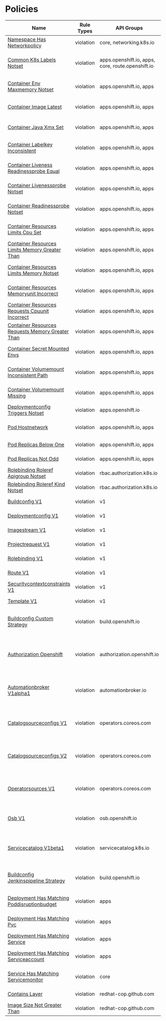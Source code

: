 # Policies

|Name|Rule Types|API Groups|Kinds|Description|
|---|---|---|---|---|
|[Namespace Has Networkpolicy](policy/combine/namespace-has-networkpolicy)|violation|core, networking.k8s.io|Namespace, NetworkPolicy|violation: Check if a Namespace has a networking.k8s.io/v1:NetworkPolicy|
|[Common K8s Labels Notset](policy/ocp/bestpractices/common-k8s-labels-notset)|violation|apps.openshift.io, apps, core, route.openshift.io|DeploymentConfig, DaemonSet, Deployment, StatefulSet, Service, Route|violation: Check if all workload related kinds contain labels as suggested by https://kubernetes.io/docs/concepts/overview/working-with-objects/common-labels|
|[Container Env Maxmemory Notset](policy/ocp/bestpractices/container-env-maxmemory-notset)|violation|apps.openshift.io, apps|DeploymentConfig, DaemonSet, Deployment, StatefulSet|violation: Check workload kinds have the CONTAINER_MAX_MEMORY env set using the downward api|
|[Container Image Latest](policy/ocp/bestpractices/container-image-latest)|violation|apps.openshift.io, apps|DeploymentConfig, DaemonSet, Deployment, StatefulSet|violation: Check workload kinds are not using the latest tag for their image|
|[Container Java Xmx Set](policy/ocp/bestpractices/container-java-xmx-set)|violation|apps.openshift.io, apps|DeploymentConfig, DaemonSet, Deployment, StatefulSet|violation: Check workload kinds do not set the Java Xmx option|
|[Container Labelkey Inconsistent](policy/ocp/bestpractices/container-labelkey-inconsistent)|violation|apps.openshift.io, apps|DeploymentConfig, DaemonSet, Deployment, StatefulSet|violation: Check workload kinds have consistent key names for their labels|
|[Container Liveness Readinessprobe Equal](policy/ocp/bestpractices/container-liveness-readinessprobe-equal)|violation|apps.openshift.io, apps|DeploymentConfig, DaemonSet, Deployment, StatefulSet|violation: Check workload kinds have not set their probes to be the same|
|[Container Livenessprobe Notset](policy/ocp/bestpractices/container-livenessprobe-notset)|violation|apps.openshift.io, apps|DeploymentConfig, DaemonSet, Deployment, StatefulSet|violation: Check workload kinds have their liveness prob set|
|[Container Readinessprobe Notset](policy/ocp/bestpractices/container-readinessprobe-notset)|violation|apps.openshift.io, apps|DeploymentConfig, DaemonSet, Deployment, StatefulSet|violation: Check workload kinds have their readiness prob set|
|[Container Resources Limits Cpu Set](policy/ocp/bestpractices/container-resources-limits-cpu-set)|violation|apps.openshift.io, apps|DeploymentConfig, DaemonSet, Deployment, StatefulSet|violation: Check workload kinds do not set limits for CPU|
|[Container Resources Limits Memory Greater Than](policy/ocp/bestpractices/container-resources-limits-memory-greater-than)|violation|apps.openshift.io, apps|DeploymentConfig, DaemonSet, Deployment, StatefulSet|violation: Check workload kinds limits for memory is not greater than an upper bound|
|[Container Resources Limits Memory Notset](policy/ocp/bestpractices/container-resources-limits-memory-notset)|violation|apps.openshift.io, apps|DeploymentConfig, DaemonSet, Deployment, StatefulSet|violation: Check workload kinds has set their limits for memory|
|[Container Resources Memoryunit Incorrect](policy/ocp/bestpractices/container-resources-memoryunit-incorrect)|violation|apps.openshift.io, apps|DeploymentConfig, DaemonSet, Deployment, StatefulSet|violation: Check workload kinds memory limits and requests unit is valid|
|[Container Resources Requests Cpuunit Incorrect](policy/ocp/bestpractices/container-resources-requests-cpuunit-incorrect)|violation|apps.openshift.io, apps|DeploymentConfig, DaemonSet, Deployment, StatefulSet|violation: Check workload kinds cpu requests unit is valid|
|[Container Resources Requests Memory Greater Than](policy/ocp/bestpractices/container-resources-requests-memory-greater-than)|violation|apps.openshift.io, apps|DeploymentConfig, DaemonSet, Deployment, StatefulSet|violation: Check workload kinds requests for memory is not greater than an upper bound|
|[Container Secret Mounted Envs](policy/ocp/bestpractices/container-secret-mounted-envs)|violation|apps.openshift.io, apps|DeploymentConfig, DaemonSet, Deployment, StatefulSet|violation: Check workload kinds do not have secrets mounted as envs|
|[Container Volumemount Inconsistent Path](policy/ocp/bestpractices/container-volumemount-inconsistent-path)|violation|apps.openshift.io, apps|DeploymentConfig, DaemonSet, Deployment, StatefulSet|violation: Check workload kinds have consistent paths for their volume mounts|
|[Container Volumemount Missing](policy/ocp/bestpractices/container-volumemount-missing)|violation|apps.openshift.io, apps|DeploymentConfig, DaemonSet, Deployment, StatefulSet|violation: Check workload kinds does not specify a volume without a corresponding volume mount|
|[Deploymentconfig Triggers Notset](policy/ocp/bestpractices/deploymentconfig-triggers-notset)|violation|apps.openshift.io|DeploymentConfig|violation: Check if a DeploymentConfig has 'spec.triggers' set|
|[Pod Hostnetwork](policy/ocp/bestpractices/pod-hostnetwork)|violation|apps.openshift.io, apps|DeploymentConfig, DaemonSet, Deployment, StatefulSet|violation: Check workload kinds has 'spec.hostNetwork' set|
|[Pod Replicas Below One](policy/ocp/bestpractices/pod-replicas-below-one)|violation|apps.openshift.io, apps|DeploymentConfig, Deployment|violation: Check workload kinds has replicas <= 1|
|[Pod Replicas Not Odd](policy/ocp/bestpractices/pod-replicas-not-odd)|violation|apps.openshift.io, apps|DeploymentConfig, Deployment|violation: Check workload kinds has replicas not odd|
|[Rolebinding Roleref Apigroup Notset](policy/ocp/bestpractices/rolebinding-roleref-apigroup-notset)|violation|rbac.authorization.k8s.io|RoleBinding|violation: Check if a RoleBinding has 'roleRef.apiGroup' set|
|[Rolebinding Roleref Kind Notset](policy/ocp/bestpractices/rolebinding-roleref-kind-notset)|violation|rbac.authorization.k8s.io|RoleBinding|violation: Check if a RoleBinding has 'roleRef.kind' set|
|[Buildconfig V1](policy/ocp/deprecated/3_11/buildconfig-v1)|violation|v1|BuildConfig|violation: Check for deprecated v1 apiVersion. OCP4.x expects build.openshift.io/v1|
|[Deploymentconfig V1](policy/ocp/deprecated/3_11/deploymentconfig-v1)|violation|v1|DeploymentConfig|violation: Check for deprecated v1 apiVersion. OCP4.x expects apps.openshift.io/v1|
|[Imagestream V1](policy/ocp/deprecated/3_11/imagestream-v1)|violation|v1|ImageStream|violation: Check for deprecated v1 apiVersion. OCP4.x expects image.openshift.io/v1|
|[Projectrequest V1](policy/ocp/deprecated/3_11/projectrequest-v1)|violation|v1|ProjectRequest|violation: Check for deprecated v1 apiVersion. OCP4.x expects project.openshift.io/v1|
|[Rolebinding V1](policy/ocp/deprecated/3_11/rolebinding-v1)|violation|v1|RoleBinding|violation: Check for deprecated v1 apiVersion. OCP4.x expects rbac.authorization.k8s.io/v1|
|[Route V1](policy/ocp/deprecated/3_11/route-v1)|violation|v1|Route|violation: Check for deprecated v1 apiVersion. OCP4.x expects route.openshift.io/v1|
|[Securitycontextconstraints V1](policy/ocp/deprecated/3_11/securitycontextconstraints-v1)|violation|v1|SecurityContextConstraints|violation: Check for deprecated v1 apiVersion. OCP4.x expects security.openshift.io/v1|
|[Template V1](policy/ocp/deprecated/3_11/template-v1)|violation|v1|Template|violation: Check for deprecated v1 apiVersion. OCP4.x expects template.openshift.io/v1|
|[Buildconfig Custom Strategy](policy/ocp/deprecated/4_1/buildconfig-custom-strategy)|violation|build.openshift.io|BuildConfig|violation: Check if 'exposeDockerSocket' is set on a BuildConfig. See: https://docs.openshift.com/container-platform/4.1/release_notes/ocp-4-1-release-notes.html#ocp-41-deprecated-features|
|[Authorization Openshift](policy/ocp/deprecated/4_2/authorization-openshift)|violation|authorization.openshift.io|ClusterRole, ClusterRoleBinding, Role, RoleBinding|violation: Check for deprecated authorization.openshift.io apiVersion. >= OCP4.2 expects rbac.authorization.k8s.io/v1. See: https://docs.openshift.com/container-platform/4.2/release_notes/ocp-4-2-release-notes.html#ocp-4-2-deprecated-features|
|[Automationbroker V1alpha1](policy/ocp/deprecated/4_2/automationbroker-v1alpha1)|violation|automationbroker.io|Bundle, BundleBinding, BundleInstance|violation: Check for deprecated automationbroker.io/v1alpha1 apiVersion. See: https://docs.openshift.com/container-platform/4.2/release_notes/ocp-4-2-release-notes.html#ocp-4-2-deprecated-features|
|[Catalogsourceconfigs V1](policy/ocp/deprecated/4_2/catalogsourceconfigs-v1)|violation|operators.coreos.com|CatalogSourceConfigs|violation: Check for deprecated operators.coreos.com/v1 apiVersion. See: https://docs.openshift.com/container-platform/4.2/release_notes/ocp-4-2-release-notes.html#ocp-4-2-deprecated-features|
|[Catalogsourceconfigs V2](policy/ocp/deprecated/4_2/catalogsourceconfigs-v2)|violation|operators.coreos.com|CatalogSourceConfigs|violation: Check for deprecated operators.coreos.com/v2 apiVersion. See: https://docs.openshift.com/container-platform/4.2/release_notes/ocp-4-2-release-notes.html#ocp-4-2-deprecated-features|
|[Operatorsources V1](policy/ocp/deprecated/4_2/operatorsources-v1)|violation|operators.coreos.com|OperatorSource|violation: Check for deprecated operators.coreos.com/v1 apiVersion. See: https://docs.openshift.com/container-platform/4.2/release_notes/ocp-4-2-release-notes.html#ocp-4-2-deprecated-features|
|[Osb V1](policy/ocp/deprecated/4_2/osb-v1)|violation|osb.openshift.io|TemplateServiceBroker, AutomationBroker|violation: Check for deprecated osb.openshift.io/v1 apiVersion. See: https://docs.openshift.com/container-platform/4.2/release_notes/ocp-4-2-release-notes.html#ocp-4-2-deprecated-features|
|[Servicecatalog V1beta1](policy/ocp/deprecated/4_2/servicecatalog-v1beta1)|violation|servicecatalog.k8s.io|ClusterServiceBroker, ClusterServiceClass, ClusterServicePlan, ServiceInstance, ServiceBinding|violation: Check for deprecated servicecatalog.k8s.io/v1beta1 apiVersion. See: https://docs.openshift.com/container-platform/4.2/release_notes/ocp-4-2-release-notes.html#ocp-4-2-deprecated-features|
|[Buildconfig Jenkinspipeline Strategy](policy/ocp/deprecated/4_3/buildconfig-jenkinspipeline-strategy)|violation|build.openshift.io|BuildConfig|violation: Check if 'jenkinsPipelineStrategy' is set on a BuildConfig. See: https://docs.openshift.com/container-platform/4.3/release_notes/ocp-4-3-release-notes.html#ocp-4-3-deprecated-features|
|[Deployment Has Matching Poddisruptionbudget](policy/ocp/requiresinventory/deployment-has-matching-poddisruptionbudget)|violation|apps|Deployment|violation: Check if a Deployment has a matching policy/v1beta1:PodDisruptionBudget, via 'spec.template.metadata.labels'|
|[Deployment Has Matching Pvc](policy/ocp/requiresinventory/deployment-has-matching-pvc)|violation|apps|Deployment|violation: Check if a Deployment has 'spec.template.spec.volumes.persistentVolumeClaim' set, there is a matching v1:PersistentVolumeClaim|
|[Deployment Has Matching Service](policy/ocp/requiresinventory/deployment-has-matching-service)|violation|apps|Deployment|violation: Check if a Deployment has a matching v1:Service, via 'spec.template.metadata.labels'|
|[Deployment Has Matching Serviceaccount](policy/ocp/requiresinventory/deployment-has-matching-serviceaccount)|violation|apps|Deployment|violation: Check if a Deployment has 'spec.serviceAccountName' set, there is a matching v1:ServiceAccount|
|[Service Has Matching Servicemonitor](policy/ocp/requiresinventory/service-has-matching-servicemonitor)|violation|core|Service|violation: Check if a Service has a matching monitoring.coreos.com/v1:ServiceMonitor, via 'spec.selector'|
|[Contains Layer](policy/podman/history/contains-layer)|violation|redhat-cop.github.com|PodmanHistory|violation: Check the image contains a specific SHA in its history|
|[Image Size Not Greater Than](policy/podman/images/image-size-not-greater-than)|violation|redhat-cop.github.com|PodmanImages|violation: Check the image size is not greater than a specific value|
